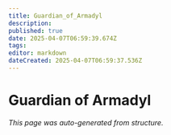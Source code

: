 ```yaml
---
title: Guardian_of_Armadyl
description: 
published: true
date: 2025-04-07T06:59:39.674Z
tags: 
editor: markdown
dateCreated: 2025-04-07T06:59:37.536Z
---
```


# Guardian of Armadyl

*This page was auto-generated from structure.*
